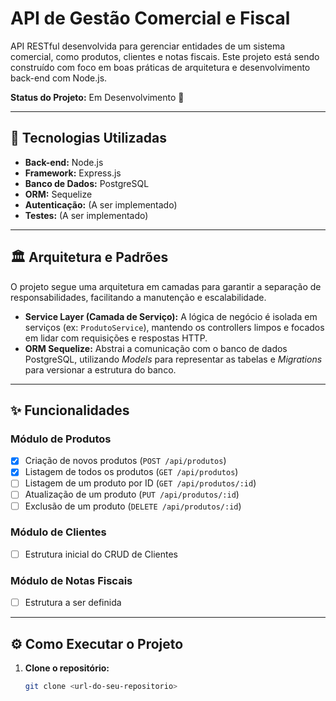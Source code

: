# API de Gestão Comercial e Fiscal

API RESTful desenvolvida para gerenciar entidades de um sistema comercial, como produtos, clientes e notas fiscais. Este projeto está sendo construído com foco em boas práticas de arquitetura e desenvolvimento back-end com Node.js.

**Status do Projeto:** Em Desenvolvimento 🚧

---

## 🚀 Tecnologias Utilizadas

- **Back-end:** Node.js
- **Framework:** Express.js
- **Banco de Dados:** PostgreSQL
- **ORM:** Sequelize
- **Autenticação:** (A ser implementado)
- **Testes:** (A ser implementado)

---

## 🏛️ Arquitetura e Padrões

O projeto segue uma arquitetura em camadas para garantir a separação de responsabilidades, facilitando a manutenção e escalabilidade.

- **Service Layer (Camada de Serviço):** A lógica de negócio é isolada em serviços (ex: `ProdutoService`), mantendo os controllers limpos e focados em lidar com requisições e respostas HTTP.
- **ORM Sequelize:** Abstrai a comunicação com o banco de dados PostgreSQL, utilizando *Models* para representar as tabelas e *Migrations* para versionar a estrutura do banco.

---

## ✨ Funcionalidades

### Módulo de Produtos
- [x] Criação de novos produtos (`POST /api/produtos`)
- [x] Listagem de todos os produtos (`GET /api/produtos`)
- [ ] Listagem de um produto por ID (`GET /api/produtos/:id`)
- [ ] Atualização de um produto (`PUT /api/produtos/:id`)
- [ ] Exclusão de um produto (`DELETE /api/produtos/:id`)

### Módulo de Clientes
- [ ] Estrutura inicial do CRUD de Clientes

### Módulo de Notas Fiscais
- [ ] Estrutura a ser definida

---

## ⚙️ Como Executar o Projeto

1. **Clone o repositório:**
   ```bash
   git clone <url-do-seu-repositorio>